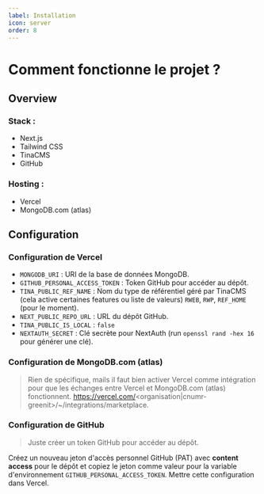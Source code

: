 ```yaml
---
label: Installation
icon: server
order: 8
---
```


# Comment fonctionne le projet ?

## Overview

### Stack :

- Next.js
- Tailwind CSS
- TinaCMS
- GitHub

### Hosting :

- Vercel
- MongoDB.com (atlas)

## Configuration

### Configuration de Vercel

- `MONGODB_URI` : URI de la base de données MongoDB.
- `GITHUB_PERSONAL_ACCESS_TOKEN` : Token GitHub pour accéder au dépôt.
- `TINA_PUBLIC_REF_NAME` : Nom du type de référentiel géré par TinaCMS (cela active certaines features ou liste de valeurs) `RWEB`, `RWP`, `REF_HOME` (pour le moment).
- `NEXT_PUBLIC_REPO_URL` : URL du dépôt GitHub.
- `TINA_PUBLIC_IS_LOCAL` : `false`
- `NEXTAUTH_SECRET` : Clé secrète pour NextAuth (run `openssl rand -hex 16` pour générer une clé).

### Configuration de MongoDB.com (atlas)

> Rien de spécifique, mails il faut bien activer Vercel comme intégration pour que les échanges entre Vercel et MongoDB.com (atlas) fonctionnent. https://vercel.com/<organisation|cnumr-greenit>/~/integrations/marketplace.

### Configuration de GitHub

> Juste créer un token GitHub pour accéder au dépôt.

Créez un nouveau jeton d'accès personnel GitHub (PAT) avec **content access** pour le dépôt et copiez le jeton comme valeur pour la variable d'environnement `GITHUB_PERSONAL_ACCESS_TOKEN`. Mettre cette configuration dans Vercel.

